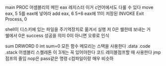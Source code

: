 main PROC
어셈블리의 메인 
eax
레지스터 이거 c언어에서도 다룰 수 있다
move eax, 5 5를 eax에 넣어라
add eax, 6 5+6 eax에 11이 저장된
INVOKE Exit Process, 0 

shell이 디스키에 있는 파일을 주기억장치로 옮겨서 실행 저 0은 쉘한테 보내는 거  
쉘에서 0은 success 성공을 의미 0이 아니면 오류로 인식  

sum DRWORD 0
int sum=0
모든 함수 메모리는 스택을 사용한다
.data .code .stack 어셈블리 스켈레톤 이 3개는 꼭 있어야한다
코드 레이블점프할 때 사용한다 jmp 점프의 줄임 
nop은 pass같은 명령
c컴파일이랑 매우 비슷하
